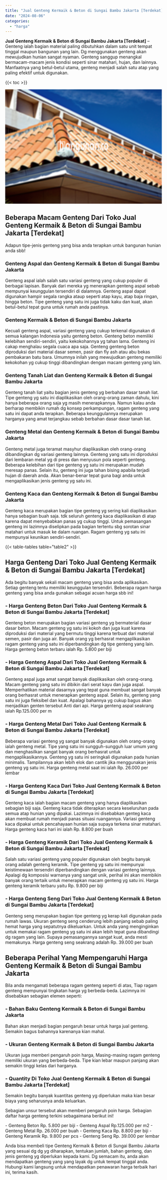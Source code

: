 ```yaml
---
title: "Jual Genteng Kermaik & Beton di Sungai Bambu Jakarta [Terdekat]"
date: "2024-08-06"
categories: 
  - "harga"
---
```


**Jual Genteng Kermaik & Beton di Sungai Bambu Jakarta \[Terdekat\]** – Genteng ialah bagian material paling dibutuhkan dalam satu unit tempat tinggal maupun bangunan yang lain. Dg menggunakan genteng akan mewujudkan hunian sangat nyaman. Genteng sanggup menangkal bermacam-macam jenis kondisi seperti sinar matahari, hujan, dan lainnya. Manfaatnya yang betul-betul utama, genteng menjadi salah satu atap yang paling efektif untuk digunakan.

{{< toc >}}

![Jual Genteng Kermaik & Beton di Sungai Bambu Jakarta [Terdekat]](/images/genteng-minimalis-murah03.png)

## Beberapa Macam Genteng Dari Toko Jual Genteng Kermaik & Beton di Sungai Bambu Jakarta \[Terdekat\]

Adapun tipe-jenis genteng yang bisa anda terapkan untuk bangunan hunian anda sbb!

### Genteng Aspal dan Genteng Kermaik & Beton di Sungai Bambu Jakarta

Genteng aspal ialah salah satu variasi genteng yang cukup populer di berbagai lapisan. Banyak dari mereka yg menerapkan genteng aspal sebab mempunyai keunggulan tersendiri di dalamnya. Genteng aspal dapat digunakan hampir segala rangka ataup seperti atap kayu, atap baja ringan, hingga beton. Tipe genteng yang satu ini juga tidak kaku dan kuat, akan betul-betul tepat guna untuk rumah anda pastinya.

### Genteng Kermaik & Beton di Sungai Bambu Jakarta

Kecuali genteng aspal, variasi genteng yang cukup terkenal digunakan di semua kalangan Indonesia yaitu genteng beton. Genteng beton memiliki kelebihan sendiri-sendiri, yaitu kekokohannya yg tahan lama. Genteng ini cakap menghalau segala cuaca apa saja. Genteng genteng beton diproduksi dari material dasar semen, pasir dan fly ash atau abu bekas pembakaran batu bara. Umumnya inilah yang mewujudkan genteng memiliki kekokohan yg cukup tinggi dibandingkan dengan macam genteng yang lain.

### Genteng Tanah Liat dan Genteng Kermaik & Beton di Sungai Bambu Jakarta

Genteng tanah liat yaitu bagian jenis genteng yg berbahan dasar tanah liat. Tipe genteng yg satu ini diaplikasikan oleh orang-orang zaman dahulu, kini hanya beberapa orang saja yg masih menerapkannya. Namun kalau anda berharap membikin rumah dg konsep perkampungan, ragam genteng yang satu ini dapat anda terapkan. Beberapa keunggulannya merupakan harganya yang amat terjangkau sebab berbahan dasar dasar tanah liat.

### Genteng Metal dan Genteng Kermaik & Beton di Sungai Bambu Jakarta

Genteng metal juga teramat masyhur diaplikasikan oleh orang-orang dibandingkan dg variasi genteng lainnya. Genteng yang satu ini diproduksi dari lembaran metal yg di press dan menyusun pola seperti genteng. Beberapa kelebihan dari tipe genteng yg satu ini merupakan mudah meresap panas. Selain itu, genteng ini juga tahan bising apabila terjadi hujan di daerah anda. Akan benar-benar tepat guna bagi anda untuk mengaplikasikan jenis genteng yg satu ini.

### Genteng Kaca dan Genteng Kermaik & Beton di Sungai Bambu Jakarta

Genteng kaca merupakan bagian tipe genteng yg sering kali diaplikasikan hanya sebagian buah saja. tdk seluruh genteng kaca diaplikasikan di atap karena dapat menyebabkan panas yg cukup tinggi. Untuk pemasangan genteng ini lazimnya diselipkan pada bagian tertentu sbg sorotan sinar matahari untuk masuk ke dalam ruangan. Ragam genteng yg satu ini mempunyai keunikan sendiri-sendiri.

{{< table-tables table="table2" >}}

## Harga Genteng Dari Toko Jual Genteng Kermaik & Beton di Sungai Bambu Jakarta \[Terdekat\]

Ada begitu banyak sekali macam genteng yang bisa anda aplikasikan. Setiap genteng tentu memiliki keunggulan tersendiri. Beberapa ragam harga genteng yang bisa anda gunakan sebagai acuan harga sbb ini!

### \- Harga Genteng Beton Dari Toko Jual Genteng Kermaik & Beton di Sungai Bambu Jakarta \[Terdekat\]

Genteng beton merupakan bagian variasi genteng yg bermaterial dasar dasar beton. Macam genteng yg satu ini kokoh dan juga kuat karena diproduksi dari material yang bermutu tinggi karena terbuat dari material semen, pasir dan juga air. Banyak orang yg berhasrat mengaplikasikan ragam genteng yang satu ini diperbandingkan dg tipe genteng yang lain. Harga genteng beton terbaru ialah Rp. 5.800 per biji

### \- Harga Genteng Aspal Dari Toko Jual Genteng Kermaik & Beton di Sungai Bambu Jakarta \[Terdekat\]

Genteng aspal juga amat sangat banyak diaplikasikan oleh orang-orang. Macam genteng yang satu ini dibikin dari serat kayu dan juga aspal. Memperhatikan material dasarnya yang tepat guna membuat sangat banyak orang berhasrat untuk menerapkan genteng aspal. Selain itu, genteng yang satu ini juga fleksibel dan kuat. Apalagi bahannya yg cukup bagus akan menjadikan genten tersebut Anti dari api. Harga genteng aspal seakrang ialah Rp.125.000 per m

### \- Harga Genteng Metal Dari Toko Jual Genteng Kermaik & Beton di Sungai Bambu Jakarta \[Terdekat\]

Beberapa variasi genteng yg sangat banyak digunakan oleh orang-orang ialah genteng metal. Tipe yang satu ini sungguh-sungguh luar umum yang dan menghasilkan sangat banyak orang berhasrat untuk mengaplikasikannya. Genteng yg satu ini seringkali digunakan pada hunian minimalis. Tampilannya akan lebih elok dan cantik jika menggunakan jenis genteng yg satu ini. Harga genteng metal saat ini ialah Rp. 26.000 per lembar

### \- Harga Genteng Kaca Dari Toko Jual Genteng Kermaik & Beton di Sungai Bambu Jakarta \[Terdekat\]

Genteng kaca ialah bagian macam genteng yang hanya diaplikasikan sebagian biji saja. Genteng kaca tidak diterapkan secara keseluruhan pada semua atap hunian yang dipakai. Lazimnya ini disebabkan genteg kaca akan membuat rumah menjadi panas situasi ruangannya. Variasi genteng kaca dipakai untuk pencahayaan hunian saja supaya terkena sinar matahari. Harga genteng kaca hari ini ialah Rp. 8.800 per buah

### \- Harga Genteng Keramik Dari Toko Jual Genteng Kermaik & Beton di Sungai Bambu Jakarta \[Terdekat\]

Salah satu variasi genteng yang populer digunakan oleh begitu banyak orang adalah genteng keramik. Tipe genteng yg satu ini mempunyai keistimewaan tersendiri diperbandingkan dengan variasi genteng lainnya. Apalagi dg komposisi warnanya yang sangat unik, perihal ini akan membikin banyak orang tertaik untuk menerapkan macam genteng yg satu ini. Harga genteng keramik terbaru yaitu Rp. 9.800 per biji

### \- Harga Genteng Seng Dari Toko Jual Genteng Kermaik & Beton di Sungai Bambu Jakarta \[Terdekat\]

Genteng seng merupakan bagian tipe genteng yg kerap kali digunakan pada rumah lawas. Ukuran genteng seng cenderung lebih panjang sebab paling hemat harga yang sepatutnya dikeluarkan. Untuk anda yang menginginkan untuk memakai ragam genteng yg satu ini akan lebih tepat guna dibandingi dg ragam yang lain. Supaya pemasangannya sangat kuat, anda mesti memakunya. Harga genteng seng seakrang adalah Rp. 39.000 per buah

## Beberapa Perihal Yang Mempengaruhi Harga Genteng Kermaik & Beton di Sungai Bambu Jakarta

Bila anda mengamati beberapa ragam genteng seperti di atas, Tiap ragam genteng mempunyai tingkatan harga yg berbeda-beda. Lazimnya ini disebabkan sebagian elemen seperti:

### \- Bahan Baku Genteng Kermaik & Beton di Sungai Bambu Jakarta

Bahan akan menjadi bagian pengaruh besar untuk harga jual genteng. Semakin bagus bahannya karenanya kian mahal.

### \- Ukuran Genteng Kermaik & Beton di Sungai Bambu Jakarta

Ukuran juga memberi pengaruh poin harga, Masing-masing ragam genteng memiliki ukuran yang berbeda-beda. Tipe kian lebar maupun panjang akan semakin tinggi kelas dari harganya.

### \- Quantity Di Toko Jual Genteng Kermaik & Beton di Sungai Bambu Jakarta \[Terdekat\]

Semakin begitu banyak kuantitas genteng yg diperlukan maka kian besar biaya yang seharusnya anda keluarkan.

Sebagian unsur tersebut akan memberi pengaruh poin harga. Sebagian daftar harga genteng terkini sebagaimana berikut ini!

\- Genteng Beton Rp. 5.800 per biji - Genteng Aspal Rp.125.000 per m2 - Genteng Metal Rp. 26.000 per buah - Genteng Kaca Rp. 8.800 per biji - Genteng Keramik Rp. 9.800 per pcs - Genteng Seng Rp. 39.000 per lembar

Anda bisa membeli tipe Genteng Kermaik & Beton di Sungai Bambu Jakarta yang sesuai dg dg yg diharapkan, tentukan jumlah, bahan genteng, dan jenis genteng yg diperlukan kepada kami. Dg semacam itu, anda akan mendapatkan genteng yang yang layak dg untuk tempat tinggal anda. Hubungi kami langsung untuk mendapatkan penawaran harga terbaik hari ini, terima kasih.
